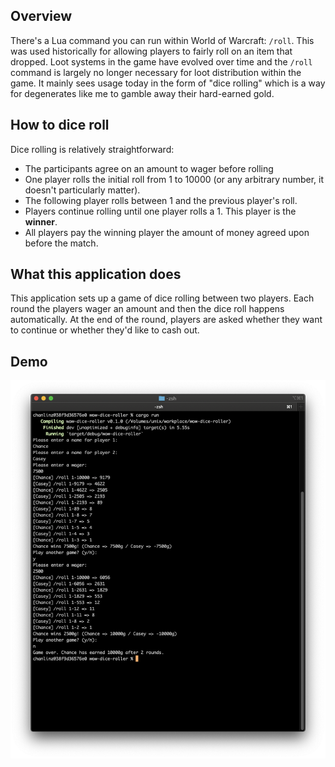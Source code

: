 ## Overview
There's a Lua command you can run within World of Warcraft: `/roll`. This was used historically for allowing players to fairly roll on an item that dropped. Loot systems in the game have evolved over time and the `/roll` command is largely no longer necessary for loot distribution within the game. It mainly sees usage today in the form of "dice rolling" which is a way for degenerates like me to gamble away their hard-earned gold.


## How to dice roll
Dice rolling is relatively straightforward:
  - The participants agree on an amount to wager before rolling
  - One player rolls the initial roll from 1 to 10000 (or any arbitrary number, it doesn't particularly matter).
  - The following player rolls between 1 and the previous player's roll.
  - Players continue rolling until one player rolls a 1. This player is the **winner**.
  - All players pay the winning player the amount of money agreed upon before the match.


## What this application does
This application sets up a game of dice rolling between two players. Each round the players wager an amount and then the dice roll happens automatically. At the end of the round, players are asked whether they want to continue or whether they'd like to cash out. 

## Demo
![Demo](./demo/demo.png)
